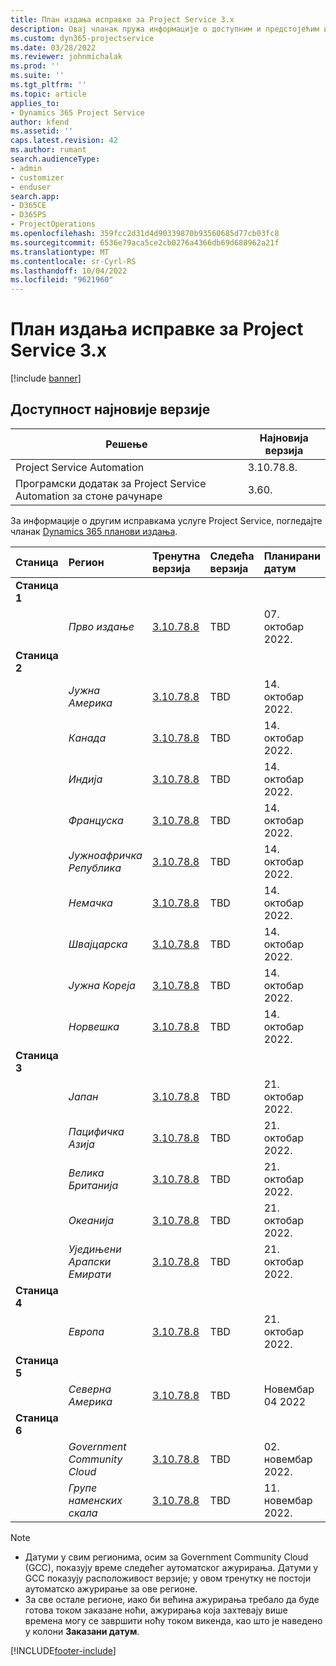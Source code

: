 ```yaml
---
title: План издања исправке за Project Service 3.x
description: Овај чланак пружа информације о доступним и предстојећим издањима програм Dynamics 365 Project Service Automation.
ms.custom: dyn365-projectservice
ms.date: 03/28/2022
ms.reviewer: johnmichalak
ms.prod: ''
ms.suite: ''
ms.tgt_pltfrm: ''
ms.topic: article
applies_to:
- Dynamics 365 Project Service
author: kfend
ms.assetid: ''
caps.latest.revision: 42
ms.author: rumant
search.audienceType:
- admin
- customizer
- enduser
search.app:
- D365CE
- D365PS
- ProjectOperations
ms.openlocfilehash: 359fcc2d31d4d90339870b93560685d77cb03fc8
ms.sourcegitcommit: 6536e79aca5ce2cb0276a4366db69d688962a21f
ms.translationtype: MT
ms.contentlocale: sr-Cyrl-RS
ms.lasthandoff: 10/04/2022
ms.locfileid: "9621960"
---
```

# <a name="update-release-schedule-for-project-service-3x"></a>План издања исправке за Project Service 3.x

[!include [banner](../includes/psa-now-project-operations.md)]

## <a name="latest-version-availability"></a>Доступност најновије верзије

| Решење  | Најновија верзија |
|-------|----|
| Project Service Automation    | 3.10.78.8. |
| Програмски додатак за Project Service Automation за стоне рачунаре                | 3.60.          |

За информације о другим исправкама услуге Project Service, погледајте чланак [Dynamics 365 планови издања](/dynamics365/release-plans/). 

| Станица  | Регион | Тренутна верзија | Следећа верзија |  Планирани датум
| :---   | :---   | :---   | :---   |:---   |         
|<strong>Станица 1</strong> | |  |  | |
| | <i>Прво издање</i> | [3.10.78.8](whats-new-ur-47.md)| TBD | 07. октобар 2022.
|<strong>Станица 2</strong> | |  |  | |
| | <i>Јужна Америка</i> | [3.10.78.8](whats-new-ur-47.md) | TBD | 14. октобар 2022.
| | <i>Канада</i> | [3.10.78.8](whats-new-ur-47.md) | TBD | 14. октобар 2022.
| | <i>Индија</i> | [3.10.78.8](whats-new-ur-47.md) | TBD | 14. октобар 2022.
| | <i>Француска</i> | [3.10.78.8](whats-new-ur-47.md) | TBD | 14. октобар 2022.
| | <i>Јужноафричка Република</i> | [3.10.78.8](whats-new-ur-47.md) | TBD | 14. октобар 2022.
| | <i>Немачка</i> | [3.10.78.8](whats-new-ur-47.md) | TBD | 14. октобар 2022.
| | <i>Швајцарска</i> | [3.10.78.8](whats-new-ur-47.md) | TBD | 14. октобар 2022.
| | <i>Јужна Кореја</i> | [3.10.78.8](whats-new-ur-47.md) | TBD | 14. октобар 2022.
| | <i>Норвешка</i> | [3.10.78.8](whats-new-ur-47.md) | TBD | 14. октобар 2022.
|<strong>Станица 3</strong> | |  |  | |
| | <i>Јапан</i> | [3.10.78.8](whats-new-ur-47.md) | TBD | 21. октобар 2022.
| | <i>Пацифичка Азија</i> | [3.10.78.8](whats-new-ur-47.md) | TBD | 21. октобар 2022.
| | <i>Велика Британија</i> | [3.10.78.8](whats-new-ur-47.md) | TBD | 21. октобар 2022.
| | <i>Океанија</i> | [3.10.78.8](whats-new-ur-47.md) | TBD | 21. октобар 2022.
| | <i>Уједињени Арапски Емирати</i> | [3.10.78.8](whats-new-ur-47.md) | TBD | 21. октобар 2022.
|<strong>Станица 4</strong> | |  |  | |
| | <i>Европа</i> | [3.10.78.8](whats-new-ur-47.md) | TBD | 21. октобар 2022.
|<strong>Станица 5</strong> | |  |  | |
| | <i>Северна Америка</i> | [3.10.78.8](whats-new-ur-47.md) | TBD | Новембар 04 2022
|<strong>Станица 6</strong> | |  |  | |
| | <i>Government Community Cloud</i> | [3.10.78.8](whats-new-ur-47.md) | TBD | 02. новембар 2022.
| | <i>Групе наменских скала</i> | [3.10.78.8](whats-new-ur-47.md) | TBD | 11. новембар 2022.




>[!Note]
> - Датуми у свим регионима, осим за Government Community Cloud (GCC), показују време следећег аутоматског ажурирања. Датуми у GCC показују расположивост верзије; у овом тренутку не постоји аутоматско ажурирање за ове регионе.
> - За све остале регионе, иако би већина ажурирања требало да буде готова током заказане ноћи, ажурирања која захтевају више времена могу се завршити ноћу током викенда, као што је наведено у колони **Заказани датум**.


[!INCLUDE[footer-include](../includes/footer-banner.md)]
